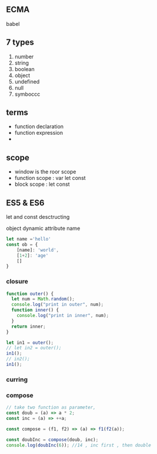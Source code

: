
## ECMA 

babel 

## 7 types

  1. number
  2. string
  3. boolean
  4. object
  5. undefined
  6. null
  7. symboccc


## terms

* function declaration
* function expression
* 


## scope

* window is the roor scope
* function scope :  var let const
* block scope  : let const


## ES5 & ES6

let and const
desctructing
 
object dynamic attribute name
```javascript
let name ='hello'
const ob = {
    [name]: 'world',
    [1+2]: 'age'
    []
}

```

### closure

```javascript 
function outer() {
  let num = Math.random();
  console.log("print in outer", num);
  function inner() {
    console.log("print in inner", num);
  }
  return inner;
}

let in1 = outer();
// let in2 = outer();
in1();
// in2();
in1();


```

### curring



### compose

```javascript
// take two function as parameter,
const doub = (a) => a * 2;
const inc = (a) => ++a;

const compose = (f1, f2) => (a) => f1(f2(a));

const doubInc = compose(doub, inc);
console.log(doubInc(6)); //14 , inc first , then double 
```